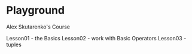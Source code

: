 # Playground
Alex Skutarenko's Course

Lesson01 - the Basics
Lesson02 - work with Basic Operators
Lesson03 - tuples
